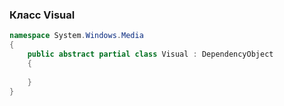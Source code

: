 ﻿### Класс Visual

```csharp
namespace System.Windows.Media
{
    public abstract partial class Visual : DependencyObject
    {
        
    }
}
```
